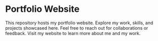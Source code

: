 # Portfolio Website

This repository hosts my portfolio website. Explore my work, skills, and projects showcased here. Feel free to reach out for collaborations or feedback. Visit my website to learn more about me and my work.
